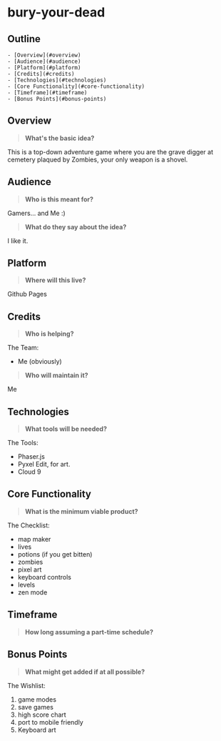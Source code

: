 <!--Used to Outline Project-->
bury-your-dead
=================

Outline
-------

<!-- TOC depthFrom:1 depthTo:6 withLinks:1 updateOnSave:1 orderedList:0 -->

	- [Overview](#overview)
	- [Audience](#audience)
	- [Platform](#platform)
	- [Credits](#credits)
	- [Technologies](#technologies)
	- [Core Functionality](#core-functionality)
	- [Timeframe](#timeframe)
	- [Bonus Points](#bonus-points)

<!-- /TOC -->

## Overview
> **What's the basic idea?**

This is a top-down adventure game where you are the grave digger at  cemetery plaqued by Zombies, your only weapon is a shovel.

## Audience
> **Who is this meant for?**

Gamers... and Me :)

> **What do they say about the idea?**

I like it.

## Platform
> **Where will this live?**

Github Pages

## Credits
> **Who is helping?**

The Team:
- Me (obviously)

> **Who will maintain it?**

Me

## Technologies
> **What tools will be needed?**

The Tools:
- Phaser.js
- Pyxel Edit, for art.
- Cloud 9

## Core Functionality
> **What is the minimum viable product?**

The Checklist:
- map maker
- lives
- potions (if you get bitten)
- zombies
- pixel art
- keyboard controls
- levels
- zen mode

## Timeframe
> **How long assuming a part-time schedule?**



## Bonus Points
> **What might get added if at all possible?**

The Wishlist:
1. game modes
2. save games
3. high score chart
4. port to mobile friendly
5. Keyboard art
